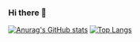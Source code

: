 ### Hi there 👋

<!--
**aamehedi/aamehedi** is a ✨ _special_ ✨ repository because its `README.md` (this file) appears on your GitHub profile.

Here are some ideas to get you started:

- 🔭 I’m currently working on ...
- 🌱 I’m currently learning ...
- 👯 I’m looking to collaborate on ...
- 🤔 I’m looking for help with ...
- 💬 Ask me about ...
- 📫 How to reach me: ...
- 😄 Pronouns: ...
- ⚡ Fun fact: ...
-->
[![Anurag's GitHub stats](https://github-readme-stats.vercel.app/api?username=aamehedi&theme=tokyonight&show=reviews,discussionsstarted,discussions_answered,prs_merged,prs_merged_percentage&show_icons=true)](https://github.com/anuraghazra/github-readme-stats)
[![Top Langs](https://github-readme-stats.vercel.app/api?username=aamehedi&theme=tokyonight)](https://github.com/anuraghazra/github-readme-stats)
